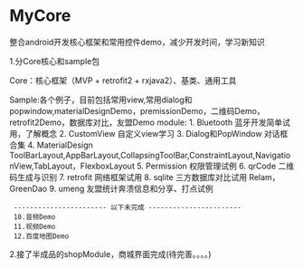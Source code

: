 # MyCore
整合android开发核心框架和常用控件demo，减少开发时间，学习新知识

1.分Core核心和sample包
  
  Core：核心框架（MVP + retrofit2 + rxjava2）、基类、通用工具
  
  Sample:各个例子，目前包括常用view,常用dialog和popwindow,materialDesignDemo，premissionDemo，二维码Demo，retrofit2Demo，数据库对比，友盟Demo
  module:
     1. Bluetooth  蓝牙开发简单试用，了解概念
     2. CustomView 自定义view学习
     3. Dialog和PopWindow     对话框合集
     4. MaterialDesign
        ToolBarLayout,AppBarLayout,CollapsingToolBar,ConstraintLayout,NavigationView,TabLayout，FlexboxLayout
     5. Permission   权限管理试例
     6. qrCode       二维码生成与识别
     7. retrofit     网络框架试用
     8. sqlite       三方数据库对比试用
         Relam，GreenDao
     9. umeng        友盟统计奔溃信息和分享、打点试例

     ----------------------- 以下未完成 -----------------------
     10.音频Demo
     11.视频Demo
     12.百度地图Demo
  
2.接了半成品的shopModule，商城界面完成(待完善。。。。)
  

